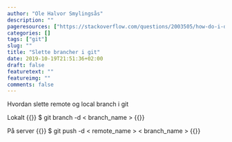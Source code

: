```yaml
---
author: "Ole Halvor Smylingsås"
description: ""
pageresources: ["https://stackoverflow.com/questions/2003505/how-do-i-delete-a-git-branch-locally-and-remotely"]
categories: []
tags: ["git"]     
slug: ""
title: "Slette brancher i git"
date: 2019-10-19T21:51:36+02:00
draft: false
featuretext: ""
featureimg: ""
comments: false
---
```

Hvordan slette remote og local branch i git
<!--more-->

Lokalt
{{<highlight bash>}}
$ git branch -d < branch_name >
{{</highlight>}}

På server
{{<highlight bash>}}
$ git push -d < remote_name > < branch_name >
{{</highlight>}}